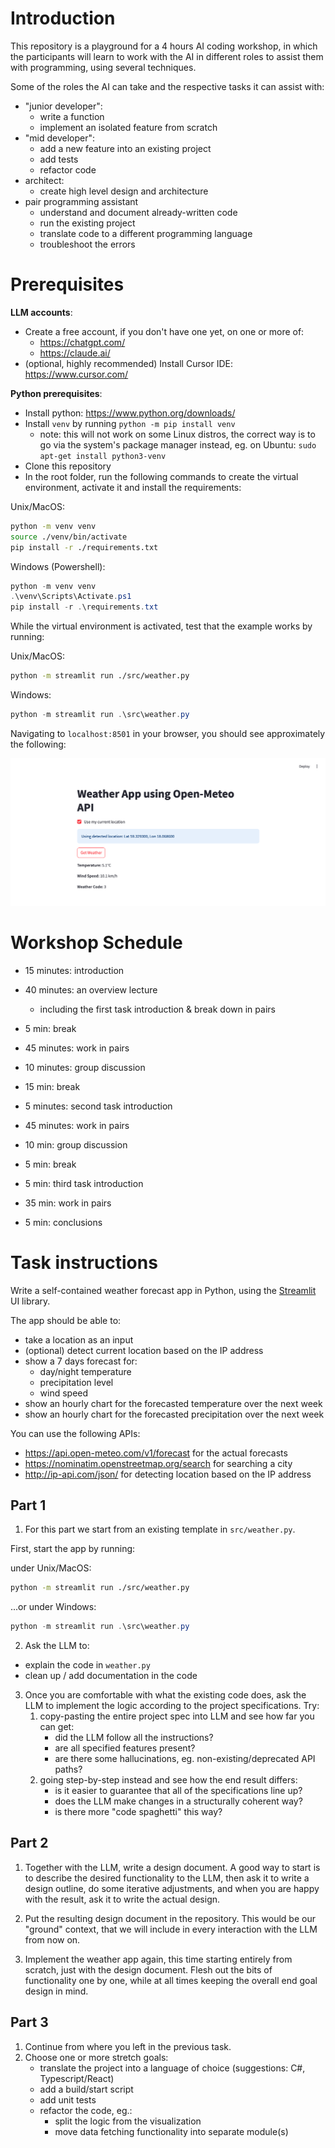 # Introduction

This repository is a playground for a 4 hours AI coding workshop, in which the participants will learn to work with the AI in different roles to assist them with programming, using several techniques.

Some of the roles the AI can take and the respective tasks it can assist with:

- "junior developer":
    - write a function
    - implement an isolated feature from scratch
- "mid developer":
    - add a new feature into an existing project
    - add tests
    - refactor code
- architect:
    - create high level design and architecture
- pair programming assistant
    - understand and document already-written code
    - run the existing project
    - translate code to a different programming language
    - troubleshoot the errors

# Prerequisites

**LLM accounts**:
- Create a free account, if you don't have one yet, on one or more of:
    - https://chatgpt.com/
    - https://claude.ai/
- (optional, highly recommended) Install Cursor IDE: https://www.cursor.com/

**Python prerequisites**:

- Install python: https://www.python.org/downloads/
- Install `venv` by running `python -m pip install venv`
    - note: this will not work on some Linux distros, the correct way is to go via the system's package manager instead, eg. on Ubuntu: `sudo apt-get install python3-venv`
- Clone this repository
- In the root folder, run the following commands to create the virtual environment, activate it and install the requirements:

Unix/MacOS:
```bash
python -m venv venv
source ./venv/bin/activate
pip install -r ./requirements.txt
```

Windows (Powershell):
```powershell
python -m venv venv
.\venv\Scripts\Activate.ps1
pip install -r .\requirements.txt
```

While the virtual environment is activated, test that the example works by running:

Unix/MacOS:
```bash
python -m streamlit run ./src/weather.py
```

Windows:
```powershell
python -m streamlit run .\src\weather.py
```

Navigating to `localhost:8501` in your browser, you should see approximately the following:

![First version of the weather app](./doc/first_version.png)

# Workshop Schedule

- 15 minutes: introduction
- 40 minutes: an overview lecture
  - including the first task introduction & break down in pairs

- 5 min: break

- 45 minutes: work in pairs
- 10 minutes: group discussion

- 15 min: break

- 5 minutes: second task introduction
- 45 minutes: work in pairs
- 10 min: group discussion

- 5 min: break

- 5 min: third task introduction
- 35 min: work in pairs
- 5 min: conclusions

# Task instructions

Write a self-contained weather forecast app in Python, using the [Streamlit](https://streamlit.io/) UI library.

The app should be able to:

- take a location as an input
- (optional) detect current location based on the IP address
- show a 7 days forecast for:
    - day/night temperature
    - precipitation level
    - wind speed
- show an hourly chart for the forecasted temperature over the next week
- show an hourly chart for the forecasted precipitation over the next week

You can use the following APIs:

- https://api.open-meteo.com/v1/forecast for the actual forecasts
- https://nominatim.openstreetmap.org/search for searching a city
- http://ip-api.com/json/ for detecting location based on the IP address


## Part 1

1. For this part we start from an existing template in `src/weather.py`.

First, start the app by running:

under Unix/MacOS:
```bash
python -m streamlit run ./src/weather.py
```

...or under Windows:
```powershell
python -m streamlit run .\src\weather.py
```

2. Ask the LLM to:

- explain the code in `weather.py`
- clean up / add documentation in the code

3. Once you are comfortable with what the existing code does, ask the LLM to implement the logic according to the project specifications. Try:
    1. copy-pasting the entire project spec into LLM and see how far you can get:
        - did the LLM follow all the instructions?
        - are all specified features present?
        - are there some hallucinations, eg. non-existing/deprecated API paths?
    2. going step-by-step instead and see how the end result differs:
        - is it easier to guarantee that all of the specifications line up?
        - does the LLM make changes in a structurally coherent way?
        - is there more "code spaghetti" this way?


## Part 2

1. Together with the LLM, write a design document. A good way to start is to describe the desired functionality to the LLM, then ask it to write a design outline, do some iterative adjustments, and when you are happy with the result, ask it to write the actual design.

2. Put the resulting design document in the repository. This would be our "ground" context, that we will include in every interaction with the LLM from now on.

3. Implement the weather app again, this time starting entirely from scratch, just with the design document. Flesh out the bits of functionality one by one, while at all times keeping the overall end goal design in mind.

## Part 3

1. Continue from where you left in the previous task.
2. Choose one or more stretch goals:
    - translate the project into a language of choice (suggestions: C#, Typescript/React)
    - add a build/start script
    - add unit tests
    - refactor the code, eg.:
        - split the logic from the visualization
        - move data fetching functionality into separate module(s)
